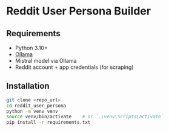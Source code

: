 # Reddit User Persona Builder

## Requirements

- Python 3.10+
- [Ollama](https://ollama.com)
- Mistral model via Ollama
- Reddit account + app credentials (for scraping)

## Installation

```bash
git clone <repo_url>
cd reddit_user_persona
python -m venv venv
source venv/bin/activate    # or `.\venv\Scripts\activate`
pip install -r requirements.txt
